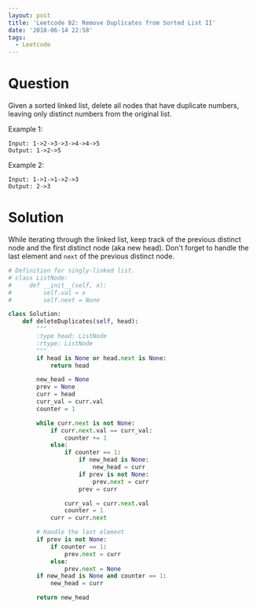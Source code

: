 ```yaml
---
layout: post
title: 'Leetcode 82: Remove Duplicates from Sorted List II'
date: '2018-06-14 22:58'
tags:
  - Leetcode
---
```


# Question
Given a sorted linked list, delete all nodes that have duplicate numbers, leaving only distinct numbers from the original list.

Example 1:
```
Input: 1->2->3->3->4->4->5
Output: 1->2->5
```

Example 2:
```
Input: 1->1->1->2->3
Output: 2->3
```

# Solution
While iterating through the linked list, keep track of the previous distinct node and the first distinct node (aka new head). Don't forget to handle the last element and `next` of the previous distinct node.

```python
# Definition for singly-linked list.
# class ListNode:
#     def __init__(self, x):
#         self.val = x
#         self.next = None

class Solution:
    def deleteDuplicates(self, head):
        """
        :type head: ListNode
        :rtype: ListNode
        """
        if head is None or head.next is None:
            return head

        new_head = None
        prev = None
        curr = head
        curr_val = curr.val
        counter = 1

        while curr.next is not None:
            if curr.next.val == curr_val:
                counter += 1
            else:
                if counter == 1:
                    if new_head is None:
                        new_head = curr
                    if prev is not None:
                        prev.next = curr
                    prev = curr

                curr_val = curr.next.val
                counter = 1
            curr = curr.next

        # Handle the last element
        if prev is not None:
            if counter == 1:
                prev.next = curr
            else:
                prev.next = None
        if new_head is None and counter == 1:
            new_head = curr

        return new_head
```
